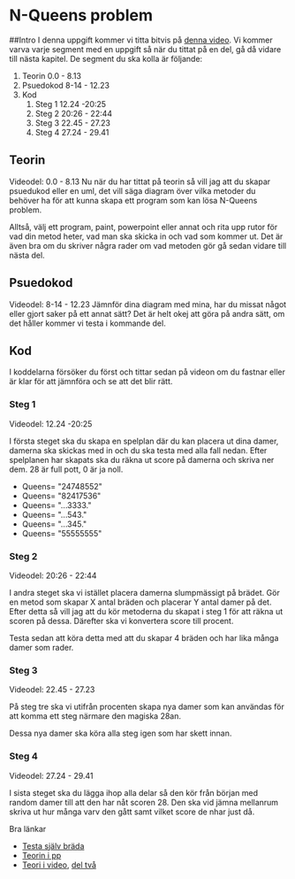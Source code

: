 # N-Queens problem
##Intro
I denna uppgift kommer vi titta bitvis på [denna video](https://www.youtube.com/watch?v=JxYhc0QMVVY). Vi kommer varva varje segment med en uppgift så när du tittat på en del, gå då vidare till nästa kapitel.
De segment du ska kolla är följande:
1. Teorin 0.0 - 8.13
2. Psuedokod 8-14 - 12.23
3. Kod
   1. Steg 1 12.24 -20:25
   2. Steg 2 20:26 - 22:44
   3. Steg 3 22.45 - 27.23
   4. Steg 4 27.24 - 29.41

## Teorin
Videodel: 0.0 - 8.13
Nu när du har tittat på teorin så vill jag att du skapar psuedukod eller en uml, det vill säga diagram över vilka metoder du behöver ha för att kunna skapa ett program som kan lösa N-Queens problem.

Alltså, välj ett program, paint, powerpoint eller annat och rita upp rutor för vad din metod heter, vad man ska skicka in och vad som kommer ut. Det är även bra om du skriver några rader om vad metoden gör gå sedan vidare till nästa del.

## Psuedokod
Videodel: 8-14 - 12.23
Jämnför dina diagram med mina, har du missat något eller gjort saker på ett annat sätt? Det är helt okej att göra på andra sätt, om det håller kommer vi testa i kommande del.

## Kod
I koddelarna försöker du först och tittar sedan på videon om du fastnar eller är klar för att jämnföra och se att det blir rätt.
### Steg 1
Videodel: 12.24 -20:25

I första steget ska du skapa en spelplan där du kan placera ut dina damer, damerna ska skickas med in och du ska testa med alla fall nedan. Efter spelplanen har skapats ska du räkna ut score på damerna och skriva ner dem. 28 är full pott, 0 är ja noll.

- Queens= "24748552"
- Queens= "82417536"
- Queens= "...3333."
- Queens= "...543."
- Queens= "...345."
- Queens= "55555555"


### Steg 2
Videodel: 20:26 - 22:44

I andra steget ska vi istället placera damerna slumpmässigt på brädet. Gör en metod som skapar X antal bräden och placerar Y antal damer på det. Efter detta så vill jag att du kör metoderna du skapat i steg 1 för att räkna ut scoren på dessa. Därefter ska vi konvertera score till procent.

Testa sedan att köra detta med att du skapar 4 bräden och har lika många damer som rader.

### Steg 3
Videodel: 22.45 - 27.23

På steg tre  ska vi utifrån procenten skapa nya damer som kan användas för att komma ett steg närmare den magiska 28an.

Dessa nya damer ska köra alla steg igen som har skett innan.

### Steg 4
Videodel: 27.24 - 29.41

I sista steget ska du lägga ihop alla delar så den kör från början med random damer till att den har nåt scoren 28. Den ska vid jämna mellanrum skriva ut hur många varv den gått samt vilket score de nhar just då.


Bra länkar
- [Testa själv bräda](http://www.datagenetics.com/blog/august42012/)
- [Teorin i pp](https://www.slideshare.net/SKAhsan/modified-genetic-algorithm-for-solving-nqueens-problem-54527086)
- [Teori i video](https://www.youtube.com/watch?time_continue=1&v=shfJ18BewqM&feature=emb_logo), [del två](https://www.youtube.com/watch?time_continue=66&v=7ZX6Su2Xdi0&feature=emb_logo)


